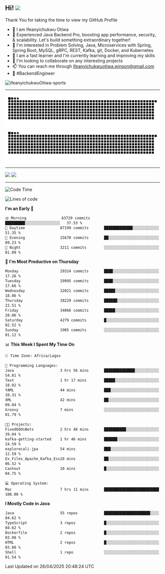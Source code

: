 <!-- BLOG-POST-LIST:START --><!-- BLOG-POST-LIST:END -->

## Hi! <img src="https://media.giphy.com/media/hvRJCLFzcasrR4ia7z/giphy.gif" width="4%"> 

Thank You for taking the time to view my GitHub Profile

- 👋 I am Ifeanyichukwu Otiwa
- 🚀 Experienced Java Backend Pro, boosting app performance, security, & scalability. Let's build something extraordinary together!
- 👀 I'm interested in Problem Solving, Java, Microservices with Spring, Spring Boot, MySQL, gRPC, REST, Kafka, git, Docker, and Kubernetes
- 🌱 I am a fast learner and I'm currently learning and improving my skills
- 💞️ I'm looking to collaborate on any interesting projects
- 📫 You can reach me through ifeanyichukwuotiwa.winson@gmail.com
- 🚀 #BackendEngineer

<p align="left" marginTop="10px"> <img src="https://komarev.com/ghpvc/?username=ifeanyichukwuOtiwa-sports&label=Profile%20views&color=0e75b6&style=for-the-badge" alt="ifeanyichukwuOtiwa-sports" /> </p>

***

<!--🐍📈SNAKEGRAPH / 🌐WEBSITE: https://github.com/Platane/snk -->
![github contribution grid snake animation](https://raw.githubusercontent.com/ifeanyichukwuOtiwa-sports/ifeanyichukwuOtiwa-sports/output/github-contribution-grid-snake-dark.svg#gh-dark-mode-only)![github contribution grid snake animation](https://raw.githubusercontent.com/ifeanyichukwuOtiwa-sports/ifeanyichukwuOtiwa-sports/output/github-contribution-grid-snake.svg#gh-light-mode-only)

***

<p float="left">
  <img float="left" src="https://github-readme-stats.vercel.app/api?username=ifeanyichukwuOtiwa-sports&count_private=true&include_all_commits=true&theme=react&show_icons=true" />
  <img float="right" src="https://github-readme-stats.vercel.app/api/top-langs/?username=ifeanyichukwuOtiwa-sports&layout=compact&show_icons=true&theme=react" /> 
</p>

***



<!--START_SECTION:waka-->
![Code Time](http://img.shields.io/badge/Code%20Time-3%2C634%20hrs%2049%20mins-blue)

![Lines of code](https://img.shields.io/badge/From%20Hello%20World%20I%27ve%20Written-47.3%20million%20lines%20of%20code-blue)

**I'm an Early 🐤** 

```text
🌞 Morning                63729 commits       █████████░░░░░░░░░░░░░░░░   37.53 % 
🌆 Daytime                87199 commits       █████████████░░░░░░░░░░░░   51.35 % 
🌃 Evening                15670 commits       ██░░░░░░░░░░░░░░░░░░░░░░░   09.23 % 
🌙 Night                  3211 commits        ░░░░░░░░░░░░░░░░░░░░░░░░░   01.89 % 
```
📅 **I'm Most Productive on Thursday** 

```text
Monday                   29314 commits       ████░░░░░░░░░░░░░░░░░░░░░   17.26 % 
Tuesday                  29995 commits       ████░░░░░░░░░░░░░░░░░░░░░   17.66 % 
Wednesday                32021 commits       █████░░░░░░░░░░░░░░░░░░░░   18.86 % 
Thursday                 38229 commits       ██████░░░░░░░░░░░░░░░░░░░   22.51 % 
Friday                   34066 commits       █████░░░░░░░░░░░░░░░░░░░░   20.06 % 
Saturday                 4279 commits        █░░░░░░░░░░░░░░░░░░░░░░░░   02.52 % 
Sunday                   1905 commits        ░░░░░░░░░░░░░░░░░░░░░░░░░   01.12 % 
```


📊 **This Week I Spent My Time On** 

```text
🕑︎ Time Zone: Africa/Lagos

💬 Programming Languages: 
Java                     3 hrs 56 mins       ██████████████░░░░░░░░░░░   54.81 % 
Text                     1 hr 17 mins        █████░░░░░░░░░░░░░░░░░░░░   18.02 % 
YAML                     44 mins             ███░░░░░░░░░░░░░░░░░░░░░░   10.31 % 
XML                      42 mins             ██░░░░░░░░░░░░░░░░░░░░░░░   09.84 % 
Groovy                   7 mins              ░░░░░░░░░░░░░░░░░░░░░░░░░   01.79 % 

🐱‍💻 Projects: 
FixedOddsBets            2 hrs 48 mins       ██████████░░░░░░░░░░░░░░░   39.04 % 
kafka-getting-started    1 hr 46 mins        ██████░░░░░░░░░░░░░░░░░░░   24.59 % 
explorecali-jpa          54 mins             ███░░░░░░░░░░░░░░░░░░░░░░   12.59 % 
Ex_Files_Apache_Kafka_Ess28 mins             ██░░░░░░░░░░░░░░░░░░░░░░░   06.52 % 
Cashout                  20 mins             █░░░░░░░░░░░░░░░░░░░░░░░░   04.75 % 

💻 Operating System: 
Mac                      7 hrs 11 mins       █████████████████████████   100.00 % 
```

**I Mostly Code in Java** 

```text
Java                     55 repos            █████████████████████░░░░   84.62 % 
TypeScript               3 repos             █░░░░░░░░░░░░░░░░░░░░░░░░   04.62 % 
Dockerfile               2 repos             █░░░░░░░░░░░░░░░░░░░░░░░░   03.08 % 
HTML                     2 repos             █░░░░░░░░░░░░░░░░░░░░░░░░   03.08 % 
Shell                    1 repo              ░░░░░░░░░░░░░░░░░░░░░░░░░   01.54 % 
```




 Last Updated on 26/04/2025 20:48:24 UTC
<!--END_SECTION:waka-->

<!--
<p align="center">
![trophy](https://github-profile-trophy.vercel.app/?username=ifeanyichukwuOtiwa-sports&theme=onedark) (https://github.com/ryo-ma/github-profile-trophy)
</p>
-->

<!---
ifeanyi-otiwa/ifeanyi-otiwa is a ✨ special ✨ repository because its `README.md` (this file) appears on your GitHub profile.
You can click the Preview link to take a look at your changes.
--->
